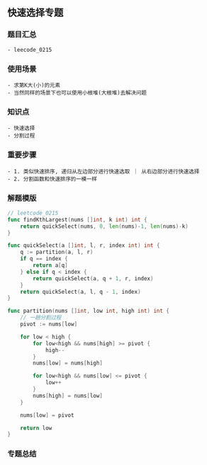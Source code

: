 ## 快速选择专题
### 题目汇总
    - leecode_0215


### 使用场景
    - 求第K大(小)的元素
    - 当然同样的场景下也可以使用小根堆(大根堆)去解决问题


### 知识点
    - 快速选择
    - 分割过程

### 重要步骤
    - 1. 类似快速排序, 递归从左边部分进行快速选取 ｜ 从右边部分进行快速选择
    - 2. 分割函数和快速排序的一模一样


### 解题模版
```go
// leetcode_0215
func findKthLargest(nums []int, k int) int {
    return quickSelect(nums, 0, len(nums)-1, len(nums)-k)
}

func quickSelect(a []int, l, r, index int) int {
    q := partition(a, l, r)
    if q == index {
        return a[q]
    } else if q < index {
        return quickSelect(a, q + 1, r, index)
    }
    return quickSelect(a, l, q - 1, index)
}

func partition(nums []int, low int, high int) int {
    // 一趟分割过程
    pivot := nums[low]

    for low < high {
        for low<high && nums[high] >= pivot {
            high--
        }
        nums[low] = nums[high]

        for low<high && nums[low] <= pivot {
            low++
        }
        nums[high] = nums[low]
    }

    nums[low] = pivot

    return low
}
```

### 专题总结